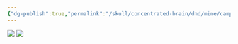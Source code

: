 ```yaml
---
{"dg-publish":true,"permalink":"/skull/concentrated-brain/dnd/mine/campaigns/starfall/events/weekday/0-moon-day/nonogram/","tags":["Tagless"],"noteIcon":""}
---
```


![](https://i.imgur.com/U5iSBkG.png)
![](https://i.imgur.com/ARHbwE1.png)
